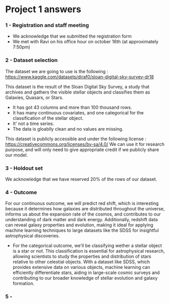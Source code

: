 # Project 1 answers

### 1 - Registration and staff meeting
- We acknowledge that we submitted the registration form 
- We met with Ravi on his office hour on october 16th (at approximately 7:50pm)

### 2 - Dataset selection

The dataset we are going to use is the following : https://www.kaggle.com/datasets/diraf0/sloan-digital-sky-survey-dr18

This dataset is the result of the Sloan Digital Sky Survey, a study that archives and gathers the visible stellar objects and classifies them as Galaxies, Quasars, or Stars. 
- It has got 43 columns and more than 100 thousand rows.
- It has many continuous covariates, and one categorical for the classification of the stellar object.
- It' not a time series.
- The data is gloablly clean and no values are missing. 

This dataset is publicly accessible and under the following license : https://creativecommons.org/licenses/by-sa/4.0/
We can use it for research purpose, and will only need to give appropriate credit if we publicly share our model.

### 3 - Holdout set

We acknowledge that we have reserved 20% of the rows of our dataset.

### 4 - Outcome
For our continuous outcome, we will predict red shift, which is interesting because it determines how galaxies are distributed throughout the universe, informs us about the expansion rate of the cosmos, and contributes to our understanding of dark matter and dark energy. Additionally, redshift data can reveal galaxy properties and evolution, making it ideal for applying machine learning techniques to large datasets like the SDSS for insightful astrophysical discoveries.

- For the categorical outcome, we'll be classifying wether a stellar object is a star or not. This classification is essential for astrophysical research, allowing scientists to study the properties and distribution of stars relative to other celestial objects. With a dataset like SDSS, which provides extensive data on various objects, machine learning can efficiently differentiate stars, aiding in large-scale cosmic surveys and contributing to our broader knowledge of stellar evolution and galaxy formation.

### 5 - 